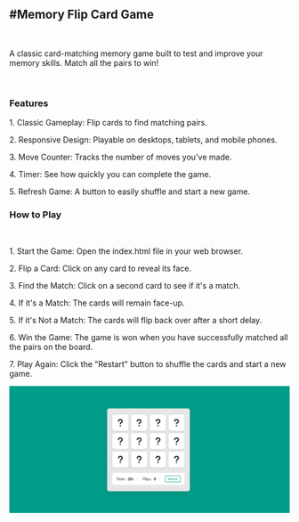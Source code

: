 <h2>#Memory Flip Card Game</h2>
<br>
<p>A classic card-matching memory game built to test and improve your memory skills. Match all the pairs to win!
</p>
<br>
<h3> Features</h3>

<p> 1. Classic Gameplay: Flip cards to find matching pairs. <br></p>
<p> 2. Responsive Design: Playable on desktops, tablets, and mobile phones.</p>
<p> 3. Move Counter: Tracks the number of moves you've made. <br></p>
<p> 4. Timer: See how quickly you can complete the game. <br></p>
<p> 5. Refresh Game: A button to easily shuffle and start a new game. <br></p>
<h3> How to Play</h3>
<br>
<p>1. Start the Game: Open the index.html file in your web browser. <br></p>
<p>2. Flip a Card: Click on any card to reveal its face. <br></p>
<p>3. Find the Match: Click on a second card to see if it's a match. <br></p>
<p>4. If it's a Match: The cards will remain face-up. <br></p>
<p>5. If it's Not a Match: The cards will flip back over after a short delay. <br></p>
<p>6. Win the Game: The game is won when you have successfully matched all the pairs on the board. <br></p>

<p>7. Play Again: Click the "Restart" button to shuffle the cards and start a new game. <br></p>

<img src="game.PNG">

